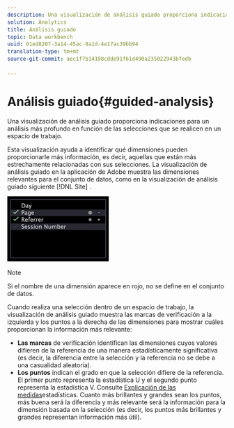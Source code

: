 ```yaml
---
description: Una visualización de análisis guiado proporciona indicaciones para un análisis más profundo en función de las selecciones que se realicen en un espacio de trabajo.
solution: Analytics
title: Análisis guiado
topic: Data workbench
uuid: 01ed8207-3a14-45ac-8a1d-4e17ac39bb94
translation-type: tm+mt
source-git-commit: aec1f7b14198cdde91f61d490a235022943bfedb

---
```



# Análisis guiado{#guided-analysis}

Una visualización de análisis guiado proporciona indicaciones para un análisis más profundo en función de las selecciones que se realicen en un espacio de trabajo.

Esta visualización ayuda a identificar qué dimensiones pueden proporcionarle más información, es decir, aquellas que están más estrechamente relacionadas con sus selecciones. La visualización de análisis guiado en la aplicación de Adobe muestra las dimensiones relevantes para el conjunto de datos, como en la visualización de análisis guiado siguiente [!DNL Site] .

![](assets/vis_GuidedAnalysis.png)

>[!NOTE]
>
>Si el nombre de una dimensión aparece en rojo, no se define en el conjunto de datos.

Cuando realiza una selección dentro de un espacio de trabajo, la visualización de análisis guiado muestra las marcas de verificación a la izquierda y los puntos a la derecha de las dimensiones para mostrar cuáles proporcionan la información más relevante:

* **Las marcas** de verificación identifican las dimensiones cuyos valores difieren de la referencia de una manera estadísticamente significativa (es decir, la diferencia entre la selección y la referencia no se debe a una casualidad aleatoria).
* **Los puntos** indican el grado en que la selección difiere de la referencia. El primer punto representa la estadística U y el segundo punto representa la estadística V. Consulte [Explicación de las medidas](../../../../home/c-get-started/c-analysis-vis/c-guided-analysis/c-stat-measures.md#concept-ba2c7f417f384dc0a3438fcb6e268708)estadísticas. Cuanto más brillantes y grandes sean los puntos, más buena será la diferencia y más relevante será la información para la dimensión basada en la selección (es decir, los puntos más brillantes y grandes representan información más útil).

